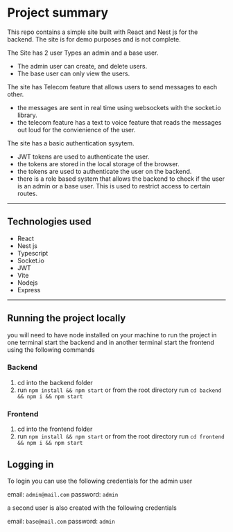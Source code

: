 # Project summary 
This repo contains a simple site built with React and Nest js for the backend.
The site is for demo purposes and is not complete.

The Site has 2 user Types an admin and a base user. 
 - The admin user can create, and delete users. 
 - The base user can only view the users.

The site has Telecom feature that allows users to send messages to each other.
 - the messages are sent in real time using websockets with the socket.io library.
 - the telecom feature has a text to voice feature that reads the messages out loud for the convienience of the user.

The site has a basic authentication sysytem.
 - JWT tokens are used to authenticate the user.
 - the tokens are stored in the local storage of the browser.
 - the tokens are used to authenticate the user on the backend.
 - there is a role based system that allows the backend to check if the user is an admin or a base user. This is used to restrict access to certain routes.

--- 

## Technologies used
- React
- Nest js
- Typescript
- Socket.io
- JWT
- Vite
- Nodejs
- Express

---

## Running the project locally
you will need to have node installed on your machine to run the project
in one terminal start the backend and in another terminal start the frontend using the following commands

### Backend
1. cd into the backend folder
2. run `npm install && npm start`
or 
from the root directory run `cd backend && npm i && npm start`

### Frontend
1. cd into the frontend folder
2. run `npm install && npm start`
or
from the root directory run `cd frontend && npm i && npm start`

## Logging in
To login you can use the following credentials for the admin user

email: `admin@mail.com`
password: `admin`

a second user is also created with the following credentials

email: `base@mail.com`
password: `admin`
